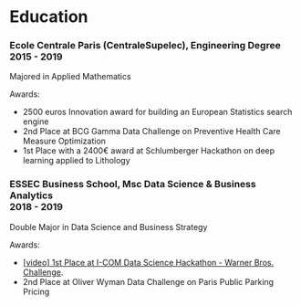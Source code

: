 # Education

### Ecole Centrale Paris (CentraleSupelec), Engineering Degree <div class="right">2015 - 2019</div>

Majored in Applied Mathematics

Awards:
- 2500 euros Innovation award for building an European Statistics search engine
- 2nd Place at BCG Gamma Data Challenge on Preventive Health Care Measure Optimization
- 1st Place with a 2400€ award at Schlumberger Hackathon on deep learning applied to Lithology


### ESSEC Business School, Msc Data Science & Business Analytics<div class="right">2018 - 2019</div>

Double Major in Data Science and Business Strategy

Awards:
- [[video] 1st Place at I-COM Data Science Hackathon - Warner Bros. Challenge](https://www.youtube.com/watch?v=M7GXZ3cjviM).
- 2nd Place at Oliver Wyman Data Challenge on Paris Public Parking Pricing 